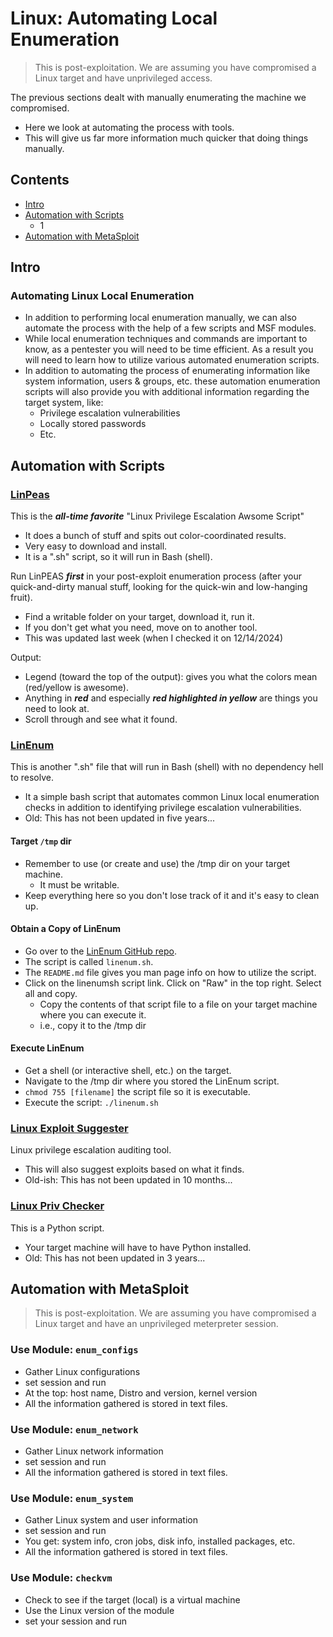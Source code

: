 # Linux: Automating Local Enumeration
> This is post-exploitation. We are assuming you have compromised a Linux target and have unprivileged access.

The previous sections dealt with manually enumerating the machine we compromised.
- Here we look at automating the process with tools.
- This will give us far more information much quicker that doing things manually.

## Contents
- [Intro](#intro)
- [Automation with Scripts](#automation-with-scripts)
  - 1
- [Automation with MetaSploit](#automation-with-metasploit)

## Intro

### Automating Linux Local Enumeration
- In addition to performing local enumeration manually, we can also automate the process with the help of a few scripts and MSF modules.
- While local enumeration techniques and commands are important to know, as a pentester you will need to be time efficient. As a result you will need to learn how to utilize various automated enumeration scripts.
- In addition to automating the process of enumerating information like system information, users & groups, etc. these automation enumeration scripts will also provide you with additional information regarding the target system, like:
  - Privilege escalation vulnerabilities
  - Locally stored passwords
  - Etc.

## Automation with Scripts

### [LinPeas](https://github.com/carlospolop/privilege-escalation-awesome-scripts-suite/tree/master/linPEAS)

This is the ***all-time favorite*** "Linux Privilege Escalation Awsome Script"
- It does a bunch of stuff and spits out color-coordinated results.
- Very easy to download and install.
- It is a ".sh" script, so it will run in Bash (shell).

Run LinPEAS ***first*** in your post-exploit enumeration process (after your quick-and-dirty manual stuff, looking for the quick-win and low-hanging fruit).
- Find a writable folder on your target, download it, run it.
- If you don't get what you need, move on to another tool.
- This was updated last week (when I checked it on 12/14/2024)

Output: 
- Legend (toward the top of the output): gives you what the colors mean (red/yellow is awesome).
- Anything in ***red*** and especially ***red highlighted in yellow*** are things you need to look at.
- Scroll through and see what it found.

### [LinEnum](https://github.com/rebootuser/LinEnum)

This is another ".sh" file that will run in Bash (shell) with no dependency hell to resolve.
- It a simple bash script that automates common Linux local enumeration checks in addition to identifying privilege escalation vulnerabilities.
- Old: This has not been updated in five years...

#### Target `/tmp` dir
- Remember to use (or create and use) the /tmp dir on your target machine.
  - It must be writable.
- Keep everything here so you don't lose track of it and it's easy to clean up.

#### Obtain a Copy of LinEnum
- Go over to the [LinEnum GitHub repo](https://github.com/rebootuser/LinEnum).
- The script is called `linenum.sh`.
- The `README.md` file gives you man page info on how to utilize the script.
- Click on the linenumsh script link. Click on "Raw" in the top right. Select all and copy.
  - Copy the contents of that script file to a file on your target machine where you can execute it.
  - i.e., copy it to the /tmp dir
 
#### Execute LinEnum
- Get a shell (or interactive shell, etc.) on the target.
- Navigate to the /tmp dir where you stored the LinEnum script.
- `chmod 755 [filename]` the script file so it is executable.
- Execute the script: `./linenum.sh`

### [Linux Exploit Suggester](https://github.com/mzet-/linux-exploit-suggester)

Linux privilege escalation auditing tool. 
- This will also suggest exploits based on what it finds.
- Old-ish: This has not been updated in 10 months...

### [Linux Priv Checker](https://github.com/sleventyeleven/linuxprivchecker)

This is a Python script.
- Your target machine will have to have Python installed.
- Old: This has not been updated in 3 years...


## Automation with MetaSploit
> This is post-exploitation. We are assuming you have compromised a Linux target and have an unprivileged meterpreter session.

### Use Module: `enum_configs`
- Gather Linux configurations
- set session and run
- At the top: host name, Distro and version, kernel version
- All the information gathered is stored in text files.

### Use Module: `enum_network`
- Gather Linux network information
- set session and run
- All the information gathered is stored in text files.

### Use Module: `enum_system`
- Gather Linux system and user information
- set session and run
- You get: system info, cron jobs, disk info, installed packages, etc.
- All the information gathered is stored in text files. 

### Use Module: `checkvm`
- Check to see if the target (local) is a virtual machine
- Use the Linux version of the module
- set your session and run

